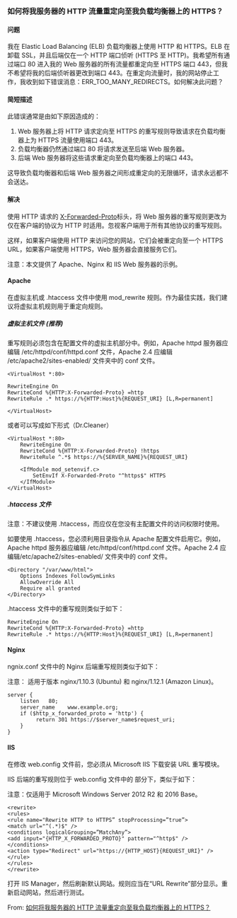 ### 如何将我服务器的 HTTP 流量重定向至我负载均衡器上的 HTTPS？

#### 问题

我在 Elastic Load Balancing (ELB) 负载均衡器上使用 HTTP 和 HTTPS。ELB 在卸载 SSL，并且后端仅在一个 HTTP 端口侦听 (HTTPS 至 HTTP)。我希望所有通过端口 80 进入我的 Web 服务器的所有流量都重定向至 HTTPS 端口 443，但我不希望将我的后端侦听器更改到端口 443。在重定向流量时，我的网站停止工作，我收到如下错误消息：ERR_TOO_MANY_REDIRECTS。如何解决此问题？

#### 简短描述

此错误通常是由如下原因造成的：

1. Web 服务器上将 HTTP 请求定向至 HTTPS 的重写规则导致请求在负载均衡器上为 HTTPS 流量使用端口 443。
2. 负载均衡器仍然通过端口 80 将请求发送至后端 Web 服务器。
3. 后端 Web 服务器将这些请求重定向至负载均衡器上的端口 443。

这导致负载均衡器和后端 Web 服务器之间形成重定向的无限循环，请求永远都不会送达。

#### 解决

使用 HTTP 请求的 [X-Forwarded-Proto](https://docs.aws.amazon.com/elasticloadbalancing/latest/classic/x-forwarded-headers.html#x-forwarded-proto)标头，将 Web 服务器的重写规则更改为仅在客户端的协议为 HTTP 时适用。忽视客户端用于所有其他协议的重写规则。

这样，如果客户端使用 HTTP 来访问您的网站，它们会被重定向至一个 HTTPS URL，如果客户端使用 HTTPS，Web 服务器会直接服务它们。

注意：本文提供了 Apache、Nginx 和 IIS Web 服务器的示例。

#### Apache

在虚拟主机或 .htaccess 文件中使用 mod_rewrite 规则。作为最佳实践，我们建议将虚拟主机规则用于重定向规则。

##### 虚拟主机文件 (推荐)

重写规则必须包含在配置文件的虚拟主机部分中。例如，Apache httpd 服务器应编辑 /etc/httpd/conf/httpd.conf 文件，Apache 2.4 应编辑 /etc/apache2/sites-enabled/ 文件夹中的 conf 文件。

```
<VirtualHost *:80>

RewriteEngine On
RewriteCond %{HTTP:X-Forwarded-Proto} =http
RewriteRule .* https://%{HTTP:Host}%{REQUEST_URI} [L,R=permanent]

</VirtualHost>
```

或者可以写成如下形式（Dr.Cleaner）

```
<VirtualHost *:80>
    RewriteEngine On
    RewriteCond %{HTTP:X-Forwarded-Proto} !https
    RewriteRule ^.*$ https://%{SERVER_NAME}%{REQUEST_URI}

    <IfModule mod_setenvif.c>
        SetEnvIf X-Forwarded-Proto "^https$" HTTPS
    </IfModule>
</VirtualHost>
```


##### .htaccess 文件

注意：不建议使用 .htaccess，而应仅在您没有主配置文件的访问权限时使用。

如要使用 .htaccess，您必须利用目录指令从 Apache 配置文件启用它。例如，Apache httpd 服务器应编辑 /etc/httpd/conf/httpd.conf 文件。Apache 2.4 应编辑/etc/apache2/sites-enabled/ 文件夹中的 conf 文件。

```
<Directory "/var/www/html">
    Options Indexes FollowSymLinks
    AllowOverride All
    Require all granted
</Directory>
```

.htaccess 文件中的重写规则类似于如下：

```
RewriteEngine On
RewriteCond %{HTTP:X-Forwarded-Proto} =http
RewriteRule .* https://%{HTTP:Host}%{REQUEST_URI} [L,R=permanent]
```

#### Nginx

ngnix.conf 文件中的 Nginx 后端重写规则类似于如下：

注意： 适用于版本 nginx/1.10.3 (Ubuntu) 和 nginx/1.12.1 (Amazon Linux)。

```
server {
    listen   80;
    server_name    www.example.org;   
    if ($http_x_forwarded_proto = 'http') {
         return 301 https://$server_name$request_uri;   
    }
}
```

#### IIS

在修改 web.config 文件前，您必须从 Microsoft IIS 下载安装 URL 重写模块。

IIS 后端的重写规则位于 web.config 文件中的 部分下，类似于如下： 

注意：仅适用于 Microsoft Windows Server 2012 R2 和 2016 Base。

```
<rewrite> 
<rules> 
<rule name="Rewrite HTTP to HTTPS” stopProcessing=”true”> 
<match url="^(.*)$" /> 
<conditions logicalGrouping=”MatchAny”> 
<add input="{HTTP_X_FORWARDED_PROTO}" pattern="^http$" />
</conditions> 
<action type="Redirect" url="https://{HTTP_HOST}{REQUEST_URI}" /> 
</rule> 
</rules> 
</rewrite>
```

打开 IIS Manager，然后刷新默认网站。规则应当在“URL Rewrite”部分显示。重新启动网站，然后进行测试。

From: [如何将我服务器的 HTTP 流量重定向至我负载均衡器上的 HTTPS？](https://aws.amazon.com/cn/premiumsupport/knowledge-center/redirect-http-https-elb/)